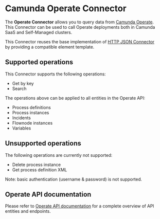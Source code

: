 # Camunda Operate Connector

The **Operate Connector** allows you to query data from [Camunda Operate](https://camunda.com/platform/operate/).
This Connector can be used to call Operate deployments both in Camunda SaaS and Self-Managed clusters.

This Connector reuses the base implementation of [HTTP JSON Connector](../http-json) by providing a compatible element template.

## Supported operations

This Connector supports the following operations:
- Get by key
- Search

The operations above can be applied to all entities in the Operate API:
- Process definitions
- Process instances
- Incidents
- Flownode instances
- Variables

## Unsupported operations

The following operations are currently not supported:
- Delete process instance
- Get process definition XML

Note: basic authentication (username & password) is not supported.

## Operate API documentation

Please refer to [Operate API documentation](https://docs.camunda.io/docs/apis-clients/operate-api/) for a complete overview of API entities and endpoints.